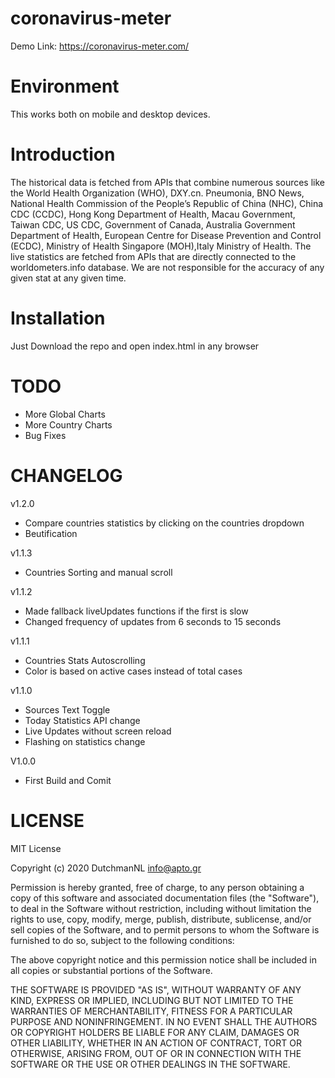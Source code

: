 # coronavirus-meter
Demo Link: https://coronavirus-meter.com/

# Environment
This works both on mobile and desktop devices.

# Introduction
The historical data is fetched from APIs that combine numerous sources like the World Health Organization (WHO), DXY.cn. Pneumonia, BNO News, National Health Commission of the People’s Republic of China (NHC), China CDC (CCDC), Hong Kong Department of Health, Macau Government, Taiwan CDC, US CDC, Government of Canada, Australia Government Department of Health, European Centre for Disease Prevention and Control (ECDC), Ministry of Health Singapore (MOH),Italy Ministry of Health. The live statistics are fetched from APIs that are directly connected to the worldometers.info database. We are not responsible for the accuracy of any given stat at any given time.

# Installation
Just Download the repo and open index.html in any browser

# TODO
- More Global Charts
- More Country Charts
- Bug Fixes

# CHANGELOG
v1.2.0
- Compare countries statistics by clicking on the countries dropdown
- Beutification

v1.1.3
- Countries Sorting and manual scroll

v1.1.2
- Made fallback liveUpdates functions if the first is slow
- Changed frequency of updates from 6 seconds to 15 seconds

v1.1.1
- Countries Stats Autoscrolling
- Color is based on active cases instead of total cases

v1.1.0
- Sources Text Toggle
- Today Statistics API change
- Live Updates without screen reload
- Flashing on statistics change

V1.0.0
- First Build and Comit

# LICENSE
MIT License

Copyright (c) 2020 DutchmanNL info@apto.gr

Permission is hereby granted, free of charge, to any person obtaining a copy of this software and associated documentation files (the "Software"), to deal in the Software without restriction, including without limitation the rights to use, copy, modify, merge, publish, distribute, sublicense, and/or sell copies of the Software, and to permit persons to whom the Software is furnished to do so, subject to the following conditions:

The above copyright notice and this permission notice shall be included in all copies or substantial portions of the Software.

THE SOFTWARE IS PROVIDED "AS IS", WITHOUT WARRANTY OF ANY KIND, EXPRESS OR IMPLIED, INCLUDING BUT NOT LIMITED TO THE WARRANTIES OF MERCHANTABILITY, FITNESS FOR A PARTICULAR PURPOSE AND NONINFRINGEMENT. IN NO EVENT SHALL THE AUTHORS OR COPYRIGHT HOLDERS BE LIABLE FOR ANY CLAIM, DAMAGES OR OTHER LIABILITY, WHETHER IN AN ACTION OF CONTRACT, TORT OR OTHERWISE, ARISING FROM, OUT OF OR IN CONNECTION WITH THE SOFTWARE OR THE USE OR OTHER DEALINGS IN THE SOFTWARE.
